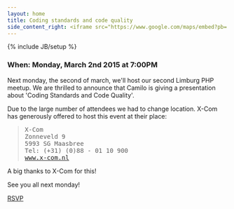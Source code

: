 ```yaml
---
layout: home
title: Coding standards and code quality
side_content_right: <iframe src="https://www.google.com/maps/embed?pb=!1m18!1m12!1m3!1d2489.74932793623!2d6.084460000000005!3d51.38928500000001!2m3!1f0!2f0!3f0!3m2!1i1024!2i768!4f13.1!3m3!1m2!1s0x47c745b9dc2e8fdb%3A0xad966bf8b3dd4278!2sX-Com+B.V.+Full-service+Internetbureau!5e0!3m2!1sen!2s!4v1425070590929" width="100%" height="300" frameborder="0" style="border:0"></iframe>
---
```

{% include JB/setup %}

### <span class="glyphicon glyphicon-calendar"></span> When: Monday, March 2nd 2015 at 7:00PM

Next monday, the second of march, we'll host our second Limburg PHP meetup. We are thrilled to announce that Camilo  is giving a presentation about 'Coding Standards and Code Quality'.

Due to the large number of attendees we had to change location. X-Com has generously offered to host this event at their place:

<blockquote><pre>X-Com
Zonneveld 9
5993 SG Maasbree
Tel: (+31) (0)88 - 01 10 900
<a href="http://www.x-com.nl/" target="_blank">www.x-com.nl</a></pre></blockquote>

A big thanks to X-Com for this!

See you all next monday!



<a href="http://www.meetup.com/Limburg-PHP-Meetup/events/220270940/" data-event="220270940" class="mu-rsvp-btn">RSVP</a>
